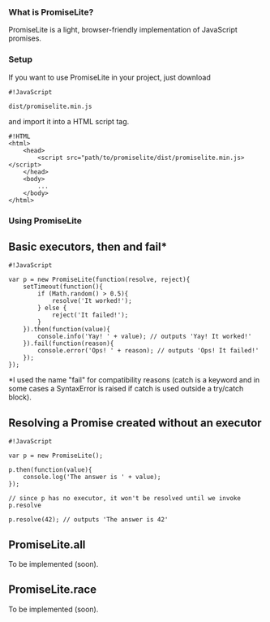 ### What is PromiseLite? ###

PromiseLite is a light, browser-friendly implementation of JavaScript promises. 



### Setup ###

If you want to use PromiseLite in your project, just download 
```
#!JavaScript

dist/promiselite.min.js
```
 and import it into a HTML script tag.



```
#!HTML
<html>
    <head>
        <script src="path/to/promiselite/dist/promiselite.min.js></script>
    </head>
    <body>
        ...
    </body>
</html>
```


### Using PromiseLite ###


## Basic executors, then and fail*

```
#!JavaScript

var p = new PromiseLite(function(resolve, reject){
    setTimeout(function(){
        if (Math.random() > 0.5){
            resolve('It worked!');
        } else {
            reject('It failed!');
        }
    }).then(function(value){
        console.info('Yay! ' + value); // outputs 'Yay! It worked!'
    }).fail(function(reason){
        console.error('Ops! ' + reason); // outputs 'Ops! It failed!'
    });
});
```

*I used the name "fail" for compatibility reasons (catch is a keyword and in some cases a SyntaxError is raised if catch is used outside a try/catch block).

## Resolving a Promise created without an executor


```
#!JavaScript

var p = new PromiseLite();

p.then(function(value){
    console.log('The answer is ' + value);
});

// since p has no executor, it won't be resolved until we invoke p.resolve

p.resolve(42); // outputs 'The answer is 42'

```


## PromiseLite.all 


To be implemented (soon).


## PromiseLite.race


To be implemented (soon).

